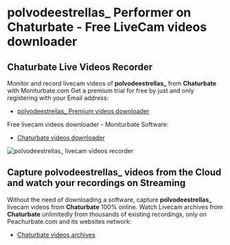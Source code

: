 # polvodeestrellas_ Performer on Chaturbate - Free LiveCam videos downloader

## Chaturbate Live Videos Recorder

Monitor and record livecam videos of **polvodeestrellas_** from **Chaturbate** with Moniturbate.com
Get a premium trial for free by just and only registering with your Email address:
* [polvodeestrellas_ Premium videos downloader](https://moniturbate.com/request-demo-licence-key.html)

Free livecam videos downloader - Moniturbate Software:
* [Chaturbate videos downloader](https://moniturbate.com/moniturbate-download-software.html)

![polvodeestrellas_ livecam videos recorder](https://peachurnet.com/templates/moniturbate-software.png)


## Capture polvodeestrellas_ videos from the Cloud and watch your recordings on Streaming

Without the need of downloading a software, capture **polvodeestrellas_** livecam videos from **Chaturbate** 100% online.
Watch Livecam archives from **Chaturbate** unlimitedly from thousands of existing recordings, only on Peachurbate.com and its websites network:
* [Chaturbate videos archives](https://peachurnet.com/)